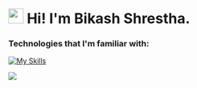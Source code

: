 
<h1><img src="https://emojis.slackmojis.com/emojis/images/1531849430/4246/blob-sunglasses.gif?1531849430" width="30"/>  Hi! I'm Bikash Shrestha.</h1>

<h3>Technologies that I'm familiar with:</h3>  

[![My Skills](https://skillicons.dev/icons?i=java,spring,angular,python,redis,c,php,react,docker,rabbitmq,git&perline=6)]()


![](https://komarev.com/ghpvc/?username=bixash&color=green)
 
